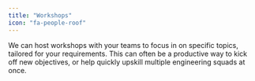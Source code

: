 ```yaml
---
title: "Workshops"
icon: "fa-people-roof"
---
```


We can host workshops with your teams to focus in on specific topics, tailored for your requirements. This can often be a productive way to kick off new objectives, or help quickly upskill multiple engineering squads at once.
